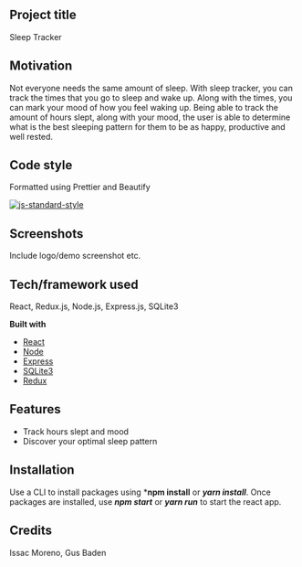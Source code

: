 ## Project title
Sleep Tracker

## Motivation
Not everyone needs the same amount of sleep. With sleep tracker, you can track the times that you go to sleep and wake up. Along with the times, you can mark your mood of how you feel waking up. Being able to track the amount of hours slept, along with your mood, the user is able to determine what is the best sleeping pattern for them to be as happy, productive and well rested.

## Code style
Formatted using Prettier and Beautify

[![js-standard-style](https://img.shields.io/badge/code%20style-standard-brightgreen.svg?style=flat)](https://github.com/feross/standard)
 
## Screenshots
Include logo/demo screenshot etc.

## Tech/framework used
React, Redux.js, Node.js, Express.js, SQLite3

<b>Built with</b>
- [React](https://reactjs.org/)
- [Node](https://nodejs.org/en/)
- [Express](https://expressjs.com/)
- [SQLite3](https://sqlite.org/index.html)
- [Redux](https://redux.js.org/)

## Features
- Track hours slept and mood
- Discover your optimal sleep pattern

## Installation
Use a CLI to install packages using ***npm install** or ***yarn install***. Once packages are installed, use ***npm start*** or ***yarn run*** to start the react app. 

## Credits
Issac Moreno, Gus Baden
